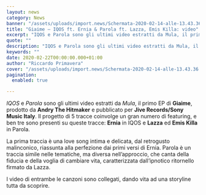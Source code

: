 ```yaml
---
layout: news
category: News
banner: "/assets/uploads/import.news/Schermata-2020-02-14-alle-13.43.36.png"
title: "Giaime – IQOS ft. Ernia & Parola ft. Lazza, Emis Killa: video"
excerpt: "IQOS e Parola sono gli ultimi video estratti da Mula, il primo EP di Giaime, prodotto da Andry The Hitmaker e pubblicato per Jive Records/Sony Music Italy. Il progetto di 5 tracce coinvolge un gran numero di featuring, e ben tre sono presenti su queste tracce: Ernia in IQOS e Lazza ed Emis Killa in [&hellip"
quote: ""
description: "IQOS e Parola sono gli ultimi video estratti da Mula, il primo EP di Giaime, prodotto da Andry The Hitmaker e pubblicato per Jive Records/Sony Music Italy. Il progetto di 5 tracce coinvolge un gran numero di featuring, e ben tre sono presenti su queste tracce: Ernia in IQOS e Lazza ed Emis Killa in [&hellip"
keywords: ""
date: 2020-02-22T00:00:00.000+01:00
author: "Riccardo Primavera"
cover: "/assets/uploads/import.news/Schermata-2020-02-14-alle-13.43.36.png"
pagination:
  enabled: true

---
```


_IQOS_ e _Parola_ sono gli ultimi video estratti da _Mula_, il primo EP di **Giaime**, prodotto da **Andry The Hitmaker** e pubblicato per **Jive Records/Sony Music Italy**. Il progetto di 5 tracce coinvolge un gran numero di featuring, e ben tre sono presenti su queste tracce: **Ernia** in IQOS e **Lazza** ed **Emis Killa** in Parola.

La prima traccia è una love song intima e delicata, dal retrogusto malinconico, riassunta alla perfezione dai primi versi di Ernia. Parola è un traccia simile nelle tematiche, ma diversa nell’approccio, che canta della fiducia e della voglia di cambiare vita, caratterizzata dall’ipnotico ritornello firmato da Lazza.

I video di entrambe le canzoni sono collegati, dando vita ad una storyline tutta da scoprire.